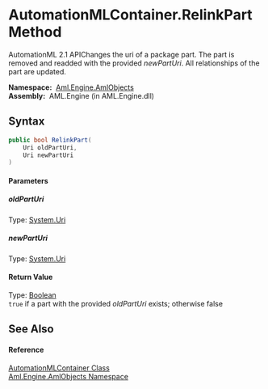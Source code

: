 AutomationMLContainer.RelinkPart Method
=======================================
AutomationML 2.1 APIChanges the uri of a package part. The part is removed and readded with the provided *newPartUri*. All relationships of the part are updated.

  **Namespace:**  [Aml.Engine.AmlObjects][1]  
  **Assembly:**  AML.Engine (in AML.Engine.dll)

Syntax
------

```csharp
public bool RelinkPart(
	Uri oldPartUri,
	Uri newPartUri
)
```

#### Parameters

##### *oldPartUri*
Type: [System.Uri][2]  


##### *newPartUri*
Type: [System.Uri][2]  


#### Return Value
Type: [Boolean][3]  
`true` if a part with the provided *oldPartUri* exists; otherwise false

See Also
--------

#### Reference
[AutomationMLContainer Class][4]  
[Aml.Engine.AmlObjects Namespace][1]  

[1]: ../README.md
[2]: https://docs.microsoft.com/dotnet/api/system.uri
[3]: https://docs.microsoft.com/dotnet/api/system.boolean
[4]: README.md
[5]: https://www.automationml.org
[6]: ../../icons/logoShade.png